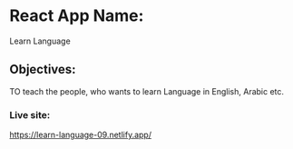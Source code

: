 #  React App Name: 

Learn Language

## Objectives:

TO teach the people, who wants to learn Language in English, Arabic etc.

### Live site:
https://learn-language-09.netlify.app/



